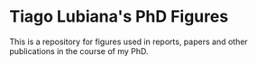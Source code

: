 # Tiago Lubiana's PhD Figures

This is a repository for figures used in reports, papers and other publications in the course of my PhD.